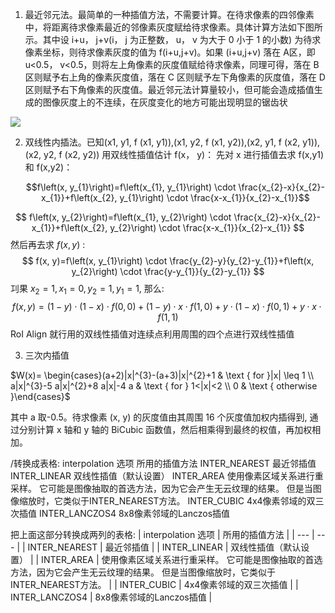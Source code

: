1. 最近邻元法。最简单的一种插值方法，不需要计算。在待求像素的四邻像素中，将距离待求像素最近的邻像素灰度赋给待求像素。具体计算方法如下图所示。其中设 i+u， j+v(i， j 为正整数， u， v 为大于 0 小于 1 的小数) 为待求
像素坐标，则待求像素灰度的值为 f(i+u,j+v)。如果 (i+u,j+v) 落在 A区，即 u<0.5， v<0.5，则将左上角像素的灰度值赋给待求像素，同理可得，落在 B 区则赋予右上角的像素灰度值，落在 C 区则赋予左下角像素的灰度值，落在 D 区则赋予右下角像素的灰度值。最近邻元法计算量较小，但可能会造成插值生成的图像灰度上的不连续，在灰度变化的地方可能出现明显的锯齿状

![](https://files.mdnice.com/user/6935/b1fe3131-9102-4ba8-8e7d-1c8047d1e9a6.png)

2. 双线性内插法。已知(x1, y1, f (x1, y1)),(x1, y2, f (x1, y2)),(x2, y1, f (x2, y1)),(x2, y2, f (x2, y2))
   用双线性插值估计 f(x， y)：
   先对 x 进行插值去求 f(x,y1) 和 f(x,y2)：

   $$f\left(x, y_{1}\right)=f\left(x_{1}, y_{1}\right) \cdot \frac{x_{2}-x}{x_{2}-x_{1}}+f\left(x_{2}, y_{1}\right) \cdot \frac{x-x_{1}}{x_{2}-x_{1}}$$

$$
f\left(x, y_{2}\right)=f\left(x_{1}, y_{2}\right) \cdot \frac{x_{2}-x}{x_{2}-x_{1}}+f\left(x_{2}, y_{2}\right) \cdot \frac{x-x_{1}}{x_{2}-x_{1}}
$$
然后再去求 $f(x, y)$ :
$$
f(x, y)=f\left(x, y_{1}\right) \cdot \frac{y_{2}-y}{y_{2}-y_{1}}+f\left(x, y_{2}\right) \cdot \frac{y-y_{1}}{y_{2}-y_{1}}
$$
㓚果 $x_{2}=1, x_{1}=0, y_{2}=1, y_{1}=1$, 那么:
$$
f(x, y)=(1-y) \cdot(1-x) \cdot f(0,0)+(1-y) \cdot x \cdot f(1,0)+y \cdot(1-x) \cdot f(0,1)+y \cdot x \cdot f(1,1)
$$
RoI Align 就行用的双线性插值对连续点利用周围的四个点进行双线性插值

3. 三次内插值

$W(x)= \begin{cases}(a+2)|x|^{3}-(a+3)|x|^{2}+1 & \text { for }|x| \leq 1 \\ a|x|^{3}-5 a|x|^{2}+8 a|x|-4 a & \text { for } 1<|x|<2 \\ 0 & \text { otherwise }\end{cases}$

其中 a 取-0.5。待求像素 (x, y) 的灰度值由其周围 16 个灰度值加权内插得到, 通过分别计算 x 轴和 y 轴的 BiCubic 函数值，然后相乘得到最终的权值，再加权相加。

/转换成表格:
interpolation 选项	所用的插值方法
INTER_NEAREST	最近邻插值
INTER_LINEAR	双线性插值（默认设置）
INTER_AREA	使用像素区域关系进行重采样。 它可能是图像抽取的首选方法，因为它会产生无云纹理的结果。 但是当图像缩放时，它类似于INTER_NEAREST方法。
INTER_CUBIC	4x4像素邻域的双三次插值
INTER_LANCZOS4	8x8像素邻域的Lanczos插值

把上面这部分转换成两列的表格:
| interpolation 选项 | 所用的插值方法 |
| --- | --- |
| INTER_NEAREST | 最近邻插值 |
| INTER_LINEAR | 双线性插值（默认设置） |
| INTER_AREA | 使用像素区域关系进行重采样。 它可能是图像抽取的首选方法，因为它会产生无云纹理的结果。 但是当图像缩放时，它类似于INTER_NEAREST方法。 |
| INTER_CUBIC | 4x4像素邻域的双三次插值 |
| INTER_LANCZOS4 | 8x8像素邻域的Lanczos插值 |
